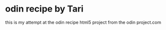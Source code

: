 # odin recipe by Tari 
this is my attempt at the odin recipe html5 project from the odin project.com